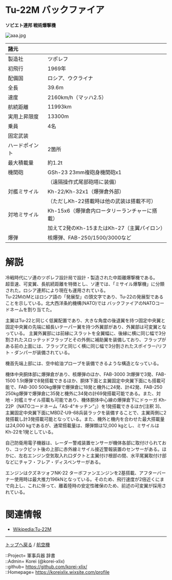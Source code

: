 # Tu-22M バックファイア
**ソビエト連邦 戦術爆撃機**

![aaa.jpg](https://bn02pap001files.storage.live.com/y4mPD9aQv9vlYrlffOHcpuwsuWNzMHKLWUre8V1hSvog4Qz_OZtCx7OwIeg3OvuHmbncUvs5zQGgWI2Mlp_noCCmD7tcPHvwMhKnbW5v3wWqc1Oaw2zYPkXPAWP5XuvXmo2Tv96ngvlGyYTog_p_6smOq-gf5Sor3S94Sua7ISbo9hGeHQoEUQoUSg8C25aGxHZ?width=640&height=430&cropmode=none)  
  


|諸元  |  |
|:--|:--|
|製造社  |ツポレフ  |
|初飛行  |1969年  |
|配備国  |ロシア、ウクライナ  |
|全長    |39.6m  |
|速度    |2160km/h（マッハ2.5）  |
|航続距離  |11993km  |
|実用上昇限度|13300m  |
|乗員    |4名  |
|固定武装  |　|
|ハードポイント  |2箇所  |
|最大積載量  |約1.2t  |
|機関砲  |GSh-23 23mm複砲身機関砲x1  |
|        |（遠隔操作式尾部砲塔に装備）  |
|対艦ミサイル  |Kh-22/Kh-32x1（爆弾倉外部）  |
|              |（ただしKh-22搭載時は他の武装は搭載不可）  |
|対地ミサイル  |Kh-15x6（爆弾倉内ロータリーランチャーに搭載）  |
|              |加えて2発のKh-15またはKh-27（主翼パイロン）  |
|爆弾  |核爆弾、FAB-250/1500/3000など  |




# 解説
冷戦時代にソ連のツポレフ設計局で設計・製造された中距離爆撃機である。  
超音速、可変翼、長航続距離を特徴とし、ソ連では、「ミサイル爆撃機」に分類された。ロシア連邦により現在も運用されている。  
Tu-22MのMとはロシア語の「発展型」の頭文字であり、Tu-22の発展型であることを示している。北大西洋条約機構(NATO)では バックファイアのNATOコードネームを割り当てた。  
  

主翼はTu-22と同じく低翼配置であり、大きな角度の後退翼を持つ固定中央翼と固定中央翼の先端に細長いテーパー翼を持つ外翼部があり、外翼部は可変翼となっている。
主翼外翼部には前縁にスラットを全翼幅に、後縁に横に同じ幅で3分割されたスロッテッドフラップとその外側に補助翼を装備しており、フラップがある前の上面には、フラップと同じく横に同じ幅で3分割されたスポイラー/リフト・ダンパーが装備されている。  
  
機首先端上部には、空中給油プローブを装備できるような構造となっている。  
  

機体中央胴体部に爆弾倉があり、核爆弾のほか、FAB-3000 3t爆弾で3発、FAB-1500 1.5t爆弾で8発搭載できるほか、胴体下面と主翼固定中央翼下面にも搭載可能で、FAB-300 500kg爆弾で爆弾倉に18発と機外に24発、計42発、FAB-250 250kg爆弾で爆弾倉に35発と機外に34発の計69発搭載可能である。また、対地・対艦ミサイル搭載も可能であり、機体胴体中心線の爆弾倉下にドゥーガ Kh-22P（NATOコードネーム「AS-4“キッチン”」）を1発搭載できるほか[注釈 3]、主翼固定中央翼下面にMBDZ-U9-68兵装ラックを装備することで、主翼両側に2発搭載し計3発搭載可能となっている。また、機外と機内を合わせた最大搭載量は24,000 kgであるが、通常搭載量は、爆弾類は12,000 kgとし、ミサイルはKh-22を1発としている。
  

自己防衛用電子機器は、レーダー警戒装置センサーが機体各部に取付けられており、コックピット後の上部に赤外線ミサイル接近警報装置のセンサーがある。ほかに、左右エンジン空気取入れ口ダクトと主翼付け根部の間、水平尾翼取付け部などにチャフ・フレア・ディスペンサーがある。  
  

エンジンはクズネツォフNK-22 ターボファンエンジンを2基搭載、アフターバーナー使用時は最大推力196kNとなっている。そのため、飛行速度が2倍近くにまで向上し、これに伴って、離着陸時の安定性確保のため、前述の可変翼が採用されている。  
  




# 関連情報
* [Wikipedia:Tu-22M](https://bit.ly/3OmrAVr)


***
[トップへ戻る](/readme.md) / [航空機](/plane/readme.md)  
  
::Project= 軍事兵器 辞書  
::Admin= Korei (@korei-xlix)  
::github= https://github.com/korei-xlix/  
::Homepage= https://koreixlix.wixsite.com/profile  
